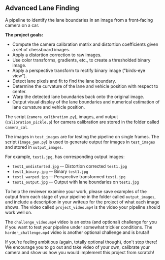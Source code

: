 ## Advanced Lane Finding

A pipeline to identify the lane boundaries in an image from a front-facing camera on a car.

**The project goals:**

* Compute the camera calibration matrix and distortion coefficients given a set of chessboard images.
* Apply a distortion correction to raw images.
* Use color transforms, gradients, etc., to create a thresholded binary image.
* Apply a perspective transform to rectify binary image ("birds-eye view").
* Detect lane pixels and fit to find the lane boundary.
* Determine the curvature of the lane and vehicle position with respect to center.
* Warp the detected lane boundaries back onto the original image.
* Output visual display of the lane boundaries and numerical estimation of lane curvature and vehicle position.


The script (`camera_calibration.py`), images, and output (`calibration_pickle.p`) for camera calibration are stored in the folder called `camera_cal`.

The images in `test_images` are for testing the pipeline on single frames. The script (`image_gen.py`) is used to generate output for images in `test_images` and stored in `output_images`.

For example, `test1.jpg`, has corresponding output images:
* `test1_undistorted.jpg` -- Distortion corrected `test1.jpg`
* `test1_binary.jpg` -- Binary `test1.jpg`
* `test1_warped.jpg` -- Perspective transformed `test1.jpg`
* `test1_output.jpg` -- Output with lane boundaries on `test1.jpg`



To help the reviewer examine your work, please save examples of the output from each stage of your pipeline in the folder called `output_images`, and include a description in your writeup for the project of what each image shows. The video called `project_video.mp4` is the video your pipeline should work well on.

The `challenge_video.mp4` video is an extra (and optional) challenge for you if you want to test your pipeline under somewhat trickier conditions.  The `harder_challenge.mp4` video is another optional challenge and is brutal!

If you're feeling ambitious (again, totally optional though), don't stop there!  We encourage you to go out and take video of your own, calibrate your camera and show us how you would implement this project from scratch!

